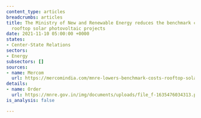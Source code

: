 ```yaml
---
content_type: articles
breadcrumbs: articles
title: The Ministry of New and Renewable Energy reduces the benchmark costs for grid-connected
  rooftop solar photovoltaic projects
date: 2021-11-10 05:00:00 +0000
states:
- Center-State Relations
sectors:
- Energy
subsectors: []
sources:
- name: Mercom
  url: https://mercomindia.com/mnre-lowers-benchmark-costs-rooftop-solar-projects-fy-2022/
details:
- name: Order
  url: https://mnre.gov.in/img/documents/uploads/file_f-1635476034313.pdf
is_analysis: false

---
```


